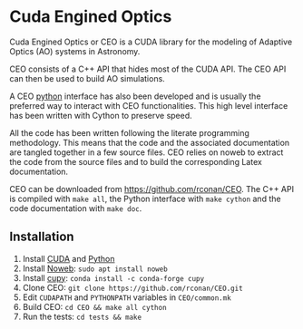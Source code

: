 Cuda Engined Optics
===================

Cuda Engined Optics or CEO is a CUDA library for the modeling of Adaptive Optics (AO) systems in Astronomy. 

CEO consists of a C++ API that hides most of the CUDA API. The CEO API can then be used to build AO simulations.

A CEO [python](http://rconan.github.io/CEO/) interface has also been developed and is usually the preferred way to interact with CEO functionalities. This high level interface has been written with Cython to preserve speed.

All the code has been written following the literate programming methodology. This means that the code and the associated documentation are tangled together in a few source files. CEO relies on noweb to extract the code from the source files and to build the corresponding Latex documentation.

CEO can be downloaded from <https://github.com/rconan/CEO>.
The C++ API is compiled with `make all`, the Python interface with `make cython` and the code documentation with `make doc`.

## Installation

 1. Install [CUDA](https://developer.nvidia.com/cuda-downloads) and [Python](https://www.anaconda.com/products/individual#Downloads)
 2. Install [Noweb](https://www.cs.tufts.edu/~nr/noweb/): `sudo apt install noweb`
 3. Install [cupy](https://cupy.dev/): `conda install -c conda-forge cupy`
 3. Clone CEO: `git clone https://github.com/rconan/CEO.git`
 4. Edit `CUDAPATH` and `PYTHONPATH` variables in `CEO/common.mk`
 5. Build CEO: `cd CEO && make all cython`
 6. Run the tests: `cd tests && make`
